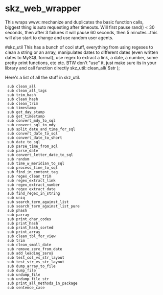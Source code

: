 # skz_web_wrapper
This wraps www::mechanize and duplicates the basic function calls, biggest thing is auto requesting after timeouts.  Will first pause rand() < 30 seconds, then after 3 failures it will pause 60 seconds, then 5 minutes...this will also start to change and use random user agents.  

#skz_util
This has a bunch of cool stuff, everything from using regexes to clean a string or an array, manipulates dates to different dates (even written dates to MySQL format), use regex to extract a link, a date, a number, some pretty print functions, etc etc.   BTW don't "use" it, just make sure its in your library and call function directly 
     skz_util::clean_all( $str );

Here's a list of all the stuff in skz_util. 

     sub clean_all
     sub clean_all_tags
     sub trim_hash
     sub clean_hash
     sub clean_trim
     sub timestamp
     sub get_day_stamp
     sub get_timestamp
     sub convert_mdy_to_sql
     sub convert_sql_to_mdy
     sub split_date_and_time_for_sql
     sub convert_date_to_sql
     sub convert_date_to_short
     sub date_to_sql
     sub parse_time_from_sql
     sub parse_date
     sub convert_letter_date_to_sql
     sub random
     sub time_w_meridian_to_sql
     sub process_time_to_sql
     sub find_in_content_tag
     sub regex_clean_trim
     sub regex_extract_link
     sub regex_extract_number
     sub regex_extract_date
     sub find_regex_in_string
     sub uniq
     sub search_term_against_list
     sub search_term_against_list_pure
     sub phash
     sub parray
     sub print_char_codes
     sub print_hash
     sub print_hash_sorted
     sub print_array
     sub clean_tbl_for_view
     sub trim
     sub clean_small_date
     sub remove_zero_from_date
     sub add_leading_zeros
     sub test_col_vs_str_layout
     sub test_str_vs_str_layout
     sub dump_array_to_file
     sub dump_file
     sub undump_file
     sub undump_file_str
     sub print_all_methods_in_package
     sub sentence_case
     
